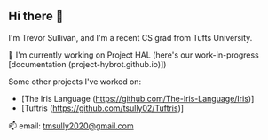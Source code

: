 ## Hi there 👋

<!--
**tsully02/tsully02** is a ✨ _special_ ✨ repository because its `README.md` (this file) appears on your GitHub profile.

Here are some ideas to get you started:

- 🔭 I’m currently working on ...
- 🌱 I’m currently learning ...
- 👯 I’m looking to collaborate on ...
- 🤔 I’m looking for help with ...
- 💬 Ask me about ...
- 📫 How to reach me: ...
- 😄 Pronouns: ...
- ⚡ Fun fact: ...
-->

I'm Trevor Sullivan, and I'm a recent CS grad from Tufts University.

🔭 I'm currently working on Project HAL (here's our work-in-progress [documentation (project-hybrot.github.io)])

Some other projects I've worked on:
  - [The Iris Language (https://github.com/The-Iris-Language/Iris)]
  - [Tuftris (https://github.com/tsully02/Tuftris)]

📫 email: tmsully2020@gmail.com



